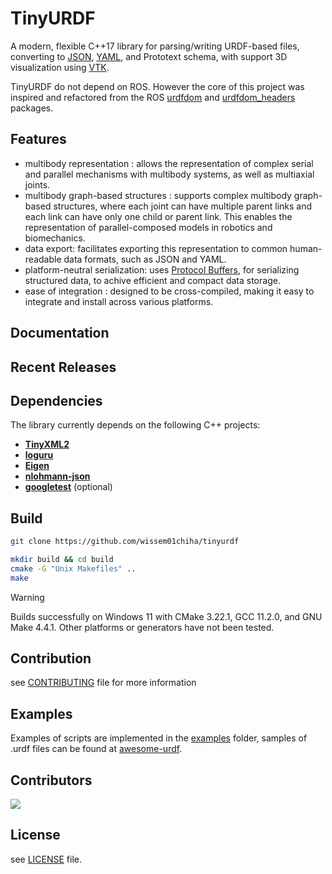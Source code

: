 TinyURDF
=========

A modern, flexible C++17 library for parsing/writing URDF-based files, converting to [JSON](https://www.json.org/example.html), [YAML](https://en.wikipedia.org/wiki/YAML), and Prototext schema, with support 3D visualization using [VTK](https://vtk.org/).

TinyURDF do not depend on ROS. However the core of this project was inspired and refactored from the ROS [urdfdom](https://github.com/ros/urdfdom) and [urdfdom_headers](https://github.com/ros/urdfdom_headers) packages. 


Features
--------

- multibody representation : allows the representation of complex serial and parallel mechanisms with multibody systems, as well as multiaxial joints.
- multibody graph-based structures : supports complex multibody graph-based structures, where each joint can have multiple parent links and each link can have only one child or parent link. This enables the representation of parallel-composed models in robotics and biomechanics.
- data export: facilitates exporting this representation to common human-readable data formats, such as JSON and YAML.
- platform-neutral serialization: uses [Protocol Buffers](https://protobuf.dev/), for serializing structured data, to achive efficient and compact data storage.
- ease of integration : designed to be cross-compiled, making it easy to integrate and install across various platforms.

Documentation
--------


Recent Releases
--------


Dependencies
--------

The library currently depends on the following C++ projects:


  - **[TinyXML2](https://github.com/leethomason/tinyxml2)**
  - **[loguru](https://github.com/emilk/loguru)** 
  - **[Eigen](https://eigen.tuxfamily.org)**
  - **[nlohmann-json](https://github.com/nlohmann/json)**
  - **[googletest](https://github.com/google/googletest)** (optional)

Build  
------------

```bash
git clone https://github.com/wissem01chiha/tinyurdf

mkdir build && cd build
cmake -G "Unix Makefiles" ..
make
```
> [!WARNING]   
> Builds successfully on Windows 11 with CMake 3.22.1, GCC 11.2.0, and GNU Make 4.4.1. Other platforms or generators have not been tested.


Contribution
------------
see [CONTRIBUTING](CONTRIBUTING.md) file for more information

  
Examples  
------------  
Examples of scripts are implemented in the [examples](/examples) folder, samples of .urdf files can be found at [awesome-urdf](https://github.com/ami-iit/awesome-urdf).


Contributors
------------
<a href="https://github.com/wissem01chiha/tinyurdf/graphs/contributors">
  <img src="https://contrib.rocks/image?repo=wissem01chiha/tinyurdf" />
</a>

License
------------
see [LICENSE](/LICENSE) file.
